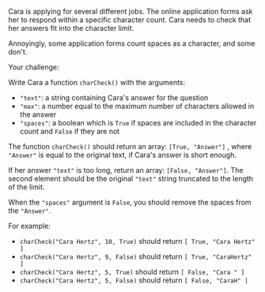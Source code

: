 Cara is applying for several different jobs.
The online application forms ask her to respond within a specific character count.
Cara needs to check that her answers fit into the character limit.

Annoyingly, some application forms count spaces as a character, and some don't.

Your challenge: 

Write Cara a function `charCheck()` with the arguments:

- `"text"`: a string containing Cara's answer for the question
- `"max"`: a number equal to the maximum number of characters allowed in the answer
- `"spaces"`: a boolean which is `True` if spaces are included in the character count and `False` if they are not

The function `charCheck()` should return an array: `[True, "Answer"]` , where `"Answer"` is equal to the original text, if Cara's answer is short enough.

If her answer `"text"` is too long, return an array: `[False, "Answer"]`. 
The second element should be the original `"text"` string truncated to the length of the limit.

When the `"spaces"` argument is `False`, you should remove the spaces from the `"Answer"`.

For example:

- `charCheck("Cara Hertz", 10, True)` should return `[ True, "Cara Hertz" ]`
- `charCheck("Cara Hertz", 9, False)` should return `[ True, "CaraHertz" ]`
- `charCheck("Cara Hertz", 5, True)` should return `[ False, "Cara " ]`
- `charCheck("Cara Hertz", 5, False)` should return `[ False, "CaraH" ]`
